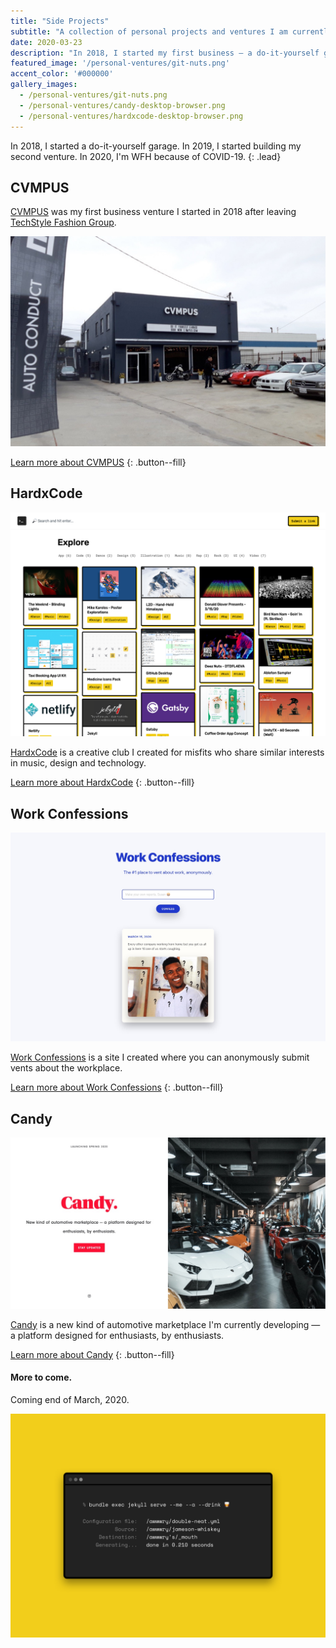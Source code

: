 ```yaml
---
title: "Side Projects"
subtitle: "A collection of personal projects and ventures I am currently working on / have done in the past."
date: 2020-03-23
description: "In 2018, I started my first business — a do-it-yourself garage. In 2019, I started my second venture, Candy. In 2020, I'm WFH because of COVID-19."
featured_image: '/personal-ventures/git-nuts.png'
accent_color: '#000000'
gallery_images:
  - /personal-ventures/git-nuts.png
  - /personal-ventures/candy-desktop-browser.png
  - /personal-ventures/hardxcode-desktop-browser.png
---
```


In 2018, I started a do-it-yourself garage. In 2019, I started building my second venture. In 2020, I'm WFH because of COVID-19.
{: .lead}

## CVMPUS

[CVMPUS][url-cvmpus] was my first business venture I started in 2018 after leaving [TechStyle Fashion Group][url-techstyle].

![CVMPUS exterior](/images/projects/personal-ventures/cvmpus-after.jpg)

[Learn more about CVMPUS](/blog/side-project-cvmpus)
{: .button--fill}

## HardxCode

![HardxCode landing page](/images/projects/personal-ventures/hardxcode-desktop.png)

[HardxCode][url-hardxcode] is a creative club I created for misfits who share similar interests in music, design and technology.

[Learn more about HardxCode](/blog/side-project-hardxcode)
{: .button--fill}

## Work Confessions

![Work Confessions landing page](/images/projects/personal-ventures/work-confessions-landing-page.jpg)

[Work Confessions][url-work-confessions] is a site I created where you can anonymously submit vents about the workplace.

[Learn more about Work Confessions](/blog/side-project-work-confessions)
{: .button--fill}

## Candy

![Candy landing page](/images/projects/personal-ventures/candy-landing-page.jpg)

[Candy][url-candy] is a new kind of automotive marketplace I'm currently developing — a platform designed for enthusiasts, by enthusiasts.

[Learn more about Candy](/blog/side-project-candy)
{: .button--fill}

#### More to come.

Coming end of March, 2020.

![More to come](/images/projects/personal-ventures/terminally-thirsty.png)

[url-alexandra]: https://www.instagram.com/alexandralambros
[url-candy]: /blog/candy
[url-cvmpus]: /blog/cvmpus
[url-github]: https://github.com/
[url-hardxcode]: /blog/hardxcode
[url-jekyll]: https://jekyllrb.com/
[url-netlify]: https://www.netlify.com/
[url-sketch]: https://sketch.com
[url-squarespace]: https://www.squarespace.com/
[url-techstyle]: /project/techstyle-fashion-group
[url-work-confessions]: /blog/work-confessions
